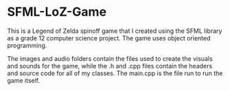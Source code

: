 # SFML-LoZ-Game
This is a Legend of Zelda spinoff game that I created using the SFML library as a grade 12 computer science project. The game uses object oriented programming.

The images and audio folders contain the files used to create the visuals and sounds for the game, while the .h and .cpp files contain the headers and source code for all of my classes. The main.cpp is the file run to run the game itself.

